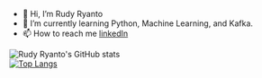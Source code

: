 - 👋 Hi, I’m Rudy Ryanto
- 🌱 I’m currently learning Python, Machine Learning, and Kafka.
- 📫 How to reach me [linkedIn](https://www.linkedin.com/in/rudy-ryanto-387458128/)

<!---
MRdyRy/MRdyRy is a ✨ special ✨ repository because its `README.md` (this file) appears on your GitHub profile.
You can click the Preview link to take a look at your changes.
--->
![Rudy Ryanto's GitHub stats](https://github-readme-stats.vercel.app/api?username=MRdyRy&theme=default&show_icons=true) <br/>
[![Top Langs](https://github-readme-stats.vercel.app/api/top-langs/?username=MRdyRy&layout=compact)](https://github.com/MRdyRy/github-readme-stats)
